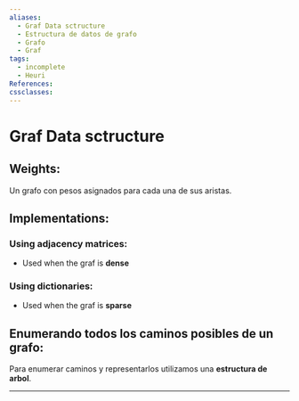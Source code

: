```yaml
---
aliases:
  - Graf Data sctructure
  - Estructura de datos de grafo
  - Grafo
  - Graf
tags:
  - incomplete
  - Heuri
References: 
cssclasses:
---
```

# Graf Data sctructure

## Weights: 
Un grafo con pesos asignados para cada una de sus aristas. 
## Implementations: 
### Using adjacency matrices: 
+ Used when the graf is **dense**

### Using dictionaries: 
+ Used when the graf is **sparse**

## Enumerando todos los caminos posibles de un grafo: 
Para enumerar caminos y representarlos utilizamos una **estructura de arbol**. 


***